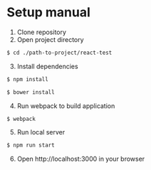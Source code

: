 # Setup manual

1. Clone repository
2. Open project directory 
```sh
$ cd ./path-to-project/react-test
```
3. Install dependencies 
```sh
$ npm install
```
```sh
$ bower install
```
4. Run webpack to build application
```sh
$ webpack
```
5. Run local server
```sh
$ npm run start
```
6. Open http://localhost:3000 in your browser

